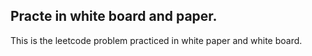 Practe in white board and paper.
------
This is the leetcode problem practiced in white paper and white board.